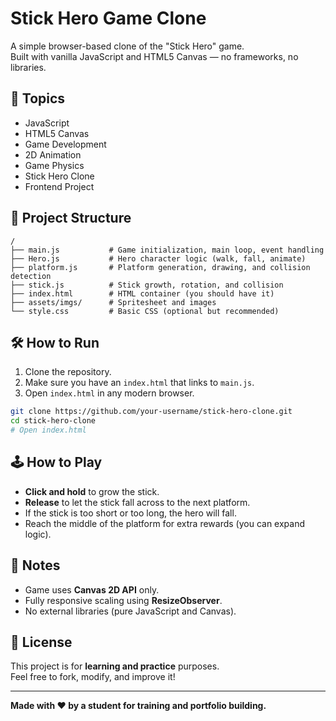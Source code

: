 # Stick Hero Game Clone

A simple browser-based clone of the "Stick Hero" game.  
Built with vanilla JavaScript and HTML5 Canvas — no frameworks, no libraries.

## 📄 Topics

- JavaScript
- HTML5 Canvas
- Game Development
- 2D Animation
- Game Physics
- Stick Hero Clone
- Frontend Project

## 📁 Project Structure

```
/
├── main.js           # Game initialization, main loop, event handling
├── Hero.js           # Hero character logic (walk, fall, animate)
├── platform.js       # Platform generation, drawing, and collision detection
├── stick.js          # Stick growth, rotation, and collision
├── index.html        # HTML container (you should have it)
├── assets/imgs/      # Spritesheet and images
└── style.css         # Basic CSS (optional but recommended)
```

## 🛠️ How to Run

1. Clone the repository.
2. Make sure you have an `index.html` that links to `main.js`.
3. Open `index.html` in any modern browser.

```bash
git clone https://github.com/your-username/stick-hero-clone.git
cd stick-hero-clone
# Open index.html
```

## 🕹️ How to Play

- **Click and hold** to grow the stick.
- **Release** to let the stick fall across to the next platform.
- If the stick is too short or too long, the hero will fall.
- Reach the middle of the platform for extra rewards (you can expand logic).

## 📢 Notes

- Game uses **Canvas 2D API** only.
- Fully responsive scaling using **ResizeObserver**.
- No external libraries (pure JavaScript and Canvas).

## 📝 License

This project is for **learning and practice** purposes.  
Feel free to fork, modify, and improve it!

---

**Made with ❤️ by a student for training and portfolio building.**
